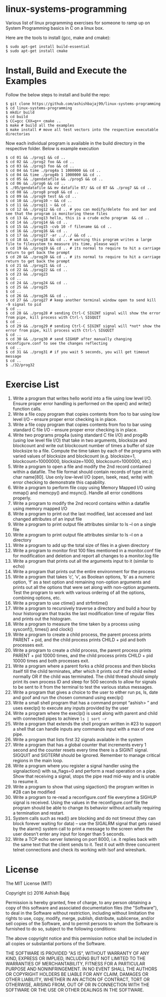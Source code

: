 # linux-systems-programming
Various list of linux programming exercises for someone to ramp up on System Programming basics in C on a linux box.

Here are the tools to install (gcc, make and cmake):

```
$ sudo apt-get install build-essential
$ sudo apt-get install cmake
```

Install, Build and Execute the Examples
============
Follow the below steps to install and build the repo:

```
$ git clone https://github.com/ashishbajaj99/linux-systems-programming
$ cd linux-systems-programming
$ mkdir build
$ cd build
$ CC=gcc CXX=g++ cmake ..
$ make # build all the examples
$ make install # move all test vectors into the respective executable directories
```
Now each individual program is available in the build directory in the respective folder. Below is example execution
```
$ cd 01 && ./prog1 && cd ..
$ cd 02 && ./prog2 foo && cd ..
$ cd 03 && ./prog3 foo && cd ..
$ cd 04 && time ./prog4a 1 1000000 && cd ..
$ cd 04 && time ./prog4b 1 1000000 && cd ..
$ cd 05 && ./gendatafile && ./prog5 && cd ..
$ cd 06 && ./prog6 && cd ..
$ ./05/gendatafile && mv datafile 07/ && cd 07 && ./prog7 && cd ..
$ cd 08 && ./prog8 prog8 && cd ..
$ cd 09 && ./prog9 test && cd ..
$ cd 10 && ./prog10 ~ && cd ..
$ cd 11 && ./prog11 ~ && cd ..
$ cd 12 && ./prog12 && cd .. # you can modify/delete foo and bar and see that the program is monitoring these files
$ cd 13 && ./prog13 hello, this is a crude echo program  && cd ..
$ cd 14 && ./prog14 && cd ..
$ cd 15 && ./prog15 -cvb 10 -f filename && cd ..
$ cd 16 && ./prog16 && cd ..
$ cd 17 && ./prog17 -ar ../../ && cd ..
$ cd 18 && ./prog18 && cd .. # warning this program writes a large file to filesystem to measure its time, please wait
$ cd 19 && ./prog19 && cd .. # its normal to require to hit a carriage return to get back the prompt
$ cd 20 && ./prog20 && cd .. # its normal to require to hit a carriage return to get back the prompt
$ cd 21 && ./prog21 && cd ..
$ cd 22 && ./prog22 && cd ..
$ cd 23 && ./prog23
$ cd ..
$ cd 24 && ./prog24 && cd ..
$ cd 25 && ./prog25
$ cd ..
$ cd 26 && ./prog26 && cd ..
$ cd 27 && ./prog27 # keep another terminal window open to send kill -9 signal to pid
$ cd ..
$ cd 28 && ./prog28 # sending Ctrl-C SIGINT signal will show the error from pipe, kill process with Ctrl-\ SIGQUIT
$ cd ..
$ cd 29 && ./prog29 # sending Ctrl-C SIGINT signal will *not* show the error from pipe, kill process with Ctrl-\ SIGQUIT
$ cd ..
$ cd 30 && ./prog30 # send SIGHUP after manually changing reconfigure.conf to see the changes reflecting
$ cd ..
$ cd 31 && ./prog31 # if you wait 5 seconds, you will get timeout message
$ cd ..
$ ./32/prog32
```

Exercise List
==========
1. Write a program that writes hello world into a file using low level I/O. Ensure proper error handling is performed on the open() and write() function calls.
2. Write a file copy program that copies contents from foo to bar using low level I/O – ensure proper error checking is in place.
3. Write a file copy program that copies contents from foo to bar using standard C file I/O – ensure proper error checking is in place.
4. Write two programs prog4a (using standard C file I/O) and prog4b (using low level file I/O) that take in two arguments, blocksize and blockcount and write out blockcount number of times a buffer of size blocksize to a file. Compute the time taken by each of the programs with varied values of blocksize and blockcount (e.g. blocksize=1, blockcount=10000000, blocksize=1000, blockcount=1000000, etc.)
5. Write a program to open a file and modify the 2nd record contained within a datafile. The file format should contain records of type int id; char name[80]. Use only low-level I/O (open, lseek, read, write) with error checking to demonstrate this capability.
6. Write a program to perform file copy using Memory Mapped I/O using mmap() and memcpy() and msync(). Handle all error conditions properly.
7. Write a program to modify the 2nd record contains within a datafile using memory mapped I/O
8. Write a program to print out the last modified, last accessed and last changed attributes of an input file
9. Write a program to print output file attributes similar to ls –l on a single file
10. Write a program to print output file attributes similar to ls –l on a directory 
11. Write a program to add up the total size of files in a given directory
12. Write a program to monitor first 100 files mentioned in a monitor.conf file for modification and deletion and report all changes to a monitor.log file
13. Write a program that prints out all the arguments input to it (similar to echo)
14. Write a program that prints out the entire environment for the process
15. Write a program that takes ‘c’, ‘v’, as Boolean options, ‘b’ as a numeric option, ‘f’ as a text option and remaining non-option arguments and prints out all the options that were set along with non-option arguments. Test the program to work with various ordering of all the options, combining options, etc.
16. Write a program to use ctime() and strfmtime()
17. Write a program to recursively traverse a directory and build a hour by hour historogram that tracks the last modification time of regular files and prints out the histogram.
18. Write a program to measure the time taken by a process using sysconf(), times() and clock()
19. Write a program to create a child process, the parent process prints PARENT + pid, and the child process prints CHILD + pid and both processes exit.
20. Write a program to create a child process, the parent process prints PARENT + pid 10000 times, and the child process prints CHILD + pid 10000 times and both processes exit.
21. Write a program where a parent forks a child process and then blocks itself till the child terminates, after which it prints out if the child exited normally OR if the child was terminated. The child thread should simply print its own process ID and sleep for 500 seconds to allow for signals to be sent to it from the terminal to test the various status messages.
22. Write a program that gives a choice to the user to either run ps, ls, date and goof and run the chosen command using execlp()
23. Write a small shell program that has a command prompt “ashish> ” and uses execlp() to execute any inputs provided by the user
24. Write a program where the execlp() is used along with parent and child with connected pipes to achieve `ls | sort –r`
25. Write a program that extends the shell program written in #23 to support a shell that can handle inputs any commands input with a max of one pipe.
26. Write a program that lists first 32 signals available in the system
27. Write a program that has a global counter that increments every 1 second and the counter resets every time there is a SIGINT signal. SIGQUIT and SIGTERM should be ignored. Remember to manage critical regions in the main loop.
28. Write a program where you register a signal handler using the signalaction() with sa_flags=0 and perform a read operation on a pipe. Show that receiving a signal, stops the pipe read mid-way and is unable to resume it.
29. Write a program to show that using sigaction() the program written in #28 can be modified 
30. Write a program to re-read a reconfigure.conf file everytime a SIGHUP signal is received. Using the values in the reconfigure.conf file the program should be able to change its behavior without actually requiring a termination and restart.
31. System calls such as read() are blocking and do not timeout (they can block forever waiting for data) – use the SIGALRM signal that gets raised by the alarm() system call to print a message to the screen when the user doesn’t enter any input for longer than 5 seconds.
32. Write a TCP echo server listening on port 8000, i.e. it replies back with the same text that the client sends to it. Test it out with three concurrent telnet connections and check its working with lsof and wireshark.


License
==========
The MIT License (MIT)

Copyright (c) 2016 Ashish Bajaj

Permission is hereby granted, free of charge, to any person obtaining a copy
of this software and associated documentation files (the "Software"), to deal
in the Software without restriction, including without limitation the rights
to use, copy, modify, merge, publish, distribute, sublicense, and/or sell
copies of the Software, and to permit persons to whom the Software is
furnished to do so, subject to the following conditions:

The above copyright notice and this permission notice shall be included in all
copies or substantial portions of the Software.

THE SOFTWARE IS PROVIDED "AS IS", WITHOUT WARRANTY OF ANY KIND, EXPRESS OR
IMPLIED, INCLUDING BUT NOT LIMITED TO THE WARRANTIES OF MERCHANTABILITY,
FITNESS FOR A PARTICULAR PURPOSE AND NONINFRINGEMENT. IN NO EVENT SHALL THE
AUTHORS OR COPYRIGHT HOLDERS BE LIABLE FOR ANY CLAIM, DAMAGES OR OTHER
LIABILITY, WHETHER IN AN ACTION OF CONTRACT, TORT OR OTHERWISE, ARISING FROM,
OUT OF OR IN CONNECTION WITH THE SOFTWARE OR THE USE OR OTHER DEALINGS IN THE
SOFTWARE.
